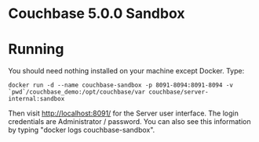 Couchbase 5.0.0 Sandbox
=======================

# Running

You should need nothing installed on your machine except Docker. Type:

    docker run -d --name couchbase-sandbox -p 8091-8094:8091-8094 -v `pwd`/couchbase_demo:/opt/couchbase/var couchbase/server-internal:sandbox

Then visit [http://localhost:8091/](http://localhost:8091/) for the Server user interface. The login credentials are Administrator / password. You can also
see this information by typing "docker logs couchbase-sandbox".
